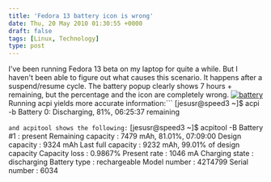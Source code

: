 ```yaml
---
title: 'Fedora 13 battery icon is wrong'
date: Thu, 20 May 2010 01:30:55 +0000
draft: false
tags: [Linux, Technology]
type: post
---
```


I've been running Fedora 13 beta on my laptop for quite a while. But I haven't been able to figure out what causes this scenario. It happens after a suspend/resume cycle. The battery popup clearly shows 7 hours + remaining, but the percentage and the icon are completely wrong. [![](http://zeusville.files.wordpress.com/2010/05/battery.png "battery")](http://zeusville.files.wordpress.com/2010/05/battery.png) Running acpi yields more accurate information:```
\[jesusr@speed3 ~\]$ acpi -b
Battery 0: Discharging, 81%, 06:25:37 remaining

```and acpitool shows the following:```
\[jesusr@speed3 ~\]$ acpitool -B
  Battery #1     : present
    Remaining capacity : 7479 mAh, 81.01%, 07:09:00
    Design capacity    : 9324 mAh
    Last full capacity : 9232 mAh, 99.01% of design capacity
    Capacity loss      : 0.9867%
    Present rate       : 1046 mA
    Charging state     : discharging
    Battery type       : rechargeable 
    Model number       : 42T4799
    Serial number      :  6034

```Could it be we have the decimal point in the wrong place? Seems like it should be 82% in the screenshot instead of 8.2%. Has this bug been fixed? If not, what package should I file the bug against? If you need a test user I'll be happy to test it :)